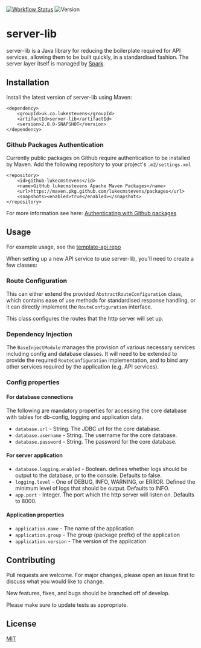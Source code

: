 [![Workflow Status][workflow-badge]][workflow-url]
![Version][version-badge] 

# server-lib
server-lib is a Java library for reducing the boilerplate required for API services, allowing them to be built quickly, in a standardised fashion.
The server layer itself is managed by [Spark][spark-repo].

## Installation

Install the latest version of server-lib using Maven:

```	
<dependency>
	<groupId>uk.co.lukestevens</groupId>
	<artifactId>server-lib</artifactId>
	<version>2.0.0-SNAPSHOT</version>
</dependency>
```

### Github Packages Authentication
Currently public packages on Github require authentication to be installed by Maven. Add the following repository to your project's `.m2/settings.xml`

```
<repository>
	<id>github-lukecmstevens</id>
	<name>GitHub lukecmstevens Apache Maven Packages</name>
	<url>https://maven.pkg.github.com/lukecmstevens/packages</url>
	<snapshots><enabled>true</enabled></snapshots>
</repository>
```

For more information see here: [Authenticating with Github packages][gh-package-auth]

## Usage
For example usage, see the [template-api repo][template-api-repo]

When setting up a new API service to use server-lib, you'll need to create a few classes:

### Route Configuration
This can either extend the provided `AbstractRouteConfiguration` class, which contains ease of use methods for standardised response handling,
or it can directly implement the `RouteConfiguration` interface.

This class configures the routes that the http server will set up.

### Dependency Injection
The `BaseInjectModule` manages the provision of various necessary services including config and database classes.
It will need to be extended to provide the required `RouteConfiguration` implementation, and to bind any other services required by
the application (e.g. API services).

### Config properties

#### For database connections
The following are mandatory properties for accessing the core database with tables for db-config, logging and application data.
 - `database.url` - String. The JDBC url for the core database.
 - `database.username` - String. The username for the core database.
 - `database.password` - String. The password for the core database.

#### For server application
 - `database.logging.enabled` - Boolean. defines whether logs should be output to the database, or to the console. Defaults to false.
 - `logging.level` - One of DEBUG, INFO, WARNING, or ERROR. Defined the minimum level of logs that should be output. Defaults to INFO.
 - `app.port` - Integer. The port which the http server will listen on. Defaults to 8000.
 
#### Application properties
 - `application.name` - The name of the application
 - `application.group` - The group (package prefix) of the application
 - `application.version` - The version of the application

## Contributing
Pull requests are welcome. For major changes, please open an issue first to discuss what you would like to change.

New features, fixes, and bugs should be branched off of develop.

Please make sure to update tests as appropriate.

## License
[MIT][mit-license]

[gh-package-auth]: https://docs.github.com/en/free-pro-team@latest/packages/guides/configuring-apache-maven-for-use-with-github-packages#authenticating-to-github-packages
[workflow-badge]: https://github.com/lukecmstevens/server-lib/workflows/Maven%20Package/badge.svg?branch=develop
[workflow-url]: https://github.com/lukecmstevens/server-lib/actions?query=workflow%3A%22Maven+Package%22
[version-badge]: https://img.shields.io/badge/version-2.0.0--SNAPSHOT-red
[mit-license]: https://choosealicense.com/licenses/mit/
[template-api-repo]: https://github.com/lukecmstevens/template-api
[spark-repo]: https://github.com/perwendel/spark
